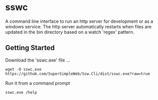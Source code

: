 # sswc

A command line interface to run an http server for development or as a windows service.
The http server automatically restarts when files are updated in the bin directory based on a watch 'regex' pattern.

## Getting Started

Download the 'sswc.exe' file ...

```
wget -O sswc.exe https://github.com/SuperSimpleWeb/Ssw.Cli/dist/sswc.exe?raw=true
```

Run it from a command prompt

```
sswc.exe /help
```
